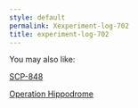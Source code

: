 ```yaml
---
style: default
permalink: Xexperiment-log-702
title: experiment-log-702
---
```

You may also like:

[SCP-848](http://scp-wiki.net/scp-848)

[Operation Hippodrome](http://scp-wiki.net/operation-hippodrome)
